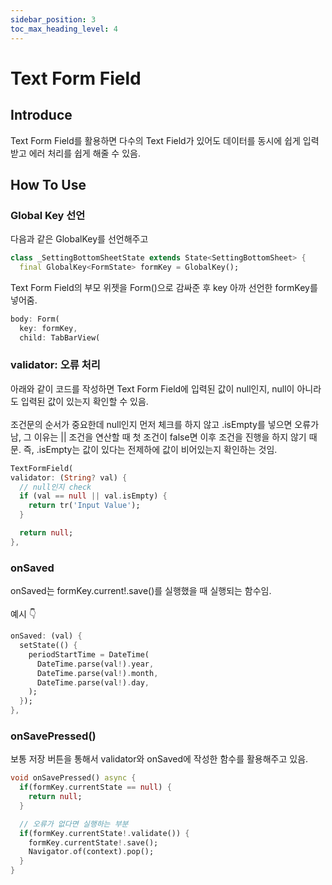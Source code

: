 ```yaml
---
sidebar_position: 3
toc_max_heading_level: 4
---
```


# Text Form Field
## Introduce
Text Form Field를 활용하면 다수의 Text Field가 있어도 데이터를 동시에 쉽게 입력 받고 에러 처리를 쉽게 해줄 수 있음.

## How To Use
### Global Key 선언
다음과 같은 GlobalKey를 선언해주고 
```dart
class _SettingBottomSheetState extends State<SettingBottomSheet> {
  final GlobalKey<FormState> formKey = GlobalKey();
```
Text Form Field의 부모 위젯을 Form()으로 감싸준 후 key 아까 선언한 formKey를 넣어줌.
```dart
body: Form(
  key: formKey,
  child: TabBarView(
```

### validator: 오류 처리
아래와 같이 코드를 작성하면 Text Form Field에 입력된 값이 null인지, null이 아니라도 입력된 값이 있는지 확인할 수 있음. <br></br>
조건문의 순서가 중요한데 null인지 먼저 체크를 하지 않고 .isEmpty를 넣으면 오류가 남, 그 이유는 || 조건을 연산할 때 첫 조건이 false면 이후 조건을 진행을 하지 않기 때문. 즉, .isEmpty는 값이 있다는 전제하에 값이 비어있는지 확인하는 것임.
```dart
TextFormField(
validator: (String? val) {
  // null인지 check
  if (val == null || val.isEmpty) {
    return tr('Input Value');
  }

  return null;
},
```

### onSaved
onSaved는 formKey.current!.save()를 실행했을 때 실행되는 함수임.<br></br>
예시 👇
```dart
onSaved: (val) {
  setState(() {
    periodStartTime = DateTime(
      DateTime.parse(val!).year,
      DateTime.parse(val!).month,
      DateTime.parse(val!).day,
    );
  });
},
```

### onSavePressed() 
보통 저장 버튼을 통해서 validator와 onSaved에 작성한 함수를 활용해주고 있음.
```dart
void onSavePressed() async {
  if(formKey.currentState == null) {
    return null;
  }

  // 오류가 없다면 실행하는 부분
  if(formKey.currentState!.validate()) {
    formKey.currentState!.save();
    Navigator.of(context).pop();
  }
}
```
